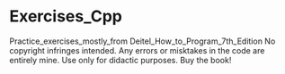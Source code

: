 # Exercises_Cpp
Practice_exercises_mostly_from Deitel_How_to_Program_7th_Edition
No copyright infringes intended. Any errors or misktakes in the code are entirely mine.
Use only for didactic purposes.
Buy the book!
